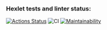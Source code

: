 ### Hexlet tests and linter status:
[![Actions Status](https://github.com/mvaload/frontend-project-lvl1/workflows/hexlet-check/badge.svg)](https://github.com/mvaload/frontend-project-lvl1/actions)
![CI](https://github.com/mvaload/frontend-project-lvl1/actions?query=workflow%3ACI)
[![Maintainability](https://api.codeclimate.com/v1/badges/e9596b23b3ac0e30716e/maintainability)](https://codeclimate.com/github/mvaload/frontend-project-lvl1/maintainability)